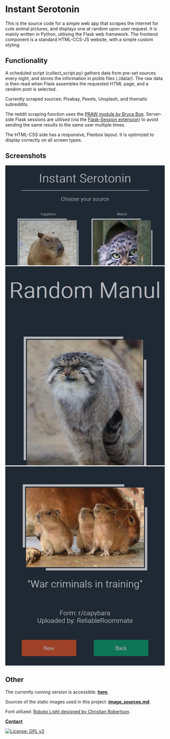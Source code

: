 # Instant Serotonin

This is the source code for a simple web app that scrapes the internet for cute
animal pictures, and displays one at random upon user request.
It is mainly written in Python, utilising the Flask web framework.
The frontend component is a standard HTML-CCS-JS website, with a simple custom styling.

## Functionality

A scheduled script (collect_script.py) gathers data from pre-set sources every night,
and stores the information in pickle files (./data/). The raw data is then read when Flask
assembles the requested HTML page, and a random post is selected.

Currently scraped sources: Pixabay, Pexels, Unsplash, and thematic subreddits.

The reddit scraping function uses the [PRAW module by Bryce Boe](https://github.com/praw-dev/praw).
Server-side Flask sessions are utilised (via the [Flask-Session extension]( https://github.com/pallets-eco/flask-session))
to avoid sending the same results to the same user multiple times.

The HTML-CSS side has a responsive, Flexbox layout. It is optimized to display correctly on all screen types.

## Screenshots

<p align="center">
  <img src="./assets/screenshots/main.jpg" alt="index.html" height=auto width="700">
  <img src="./assets/screenshots/manul.jpg" alt="manul.html" height=auto width="700">
  <img src="./assets/screenshots/capybara.jpg" alt="capybara.html" height=auto width="700">
</p>

## Other

The currently running version is accessible: **[here](https://serotonin.fun/)**.

Sources of the static images used in this project: **[image_sources.md](image_sources.md)**.

Font utilized: [Roboto Light designed by Christian Robertson](https://fonts.google.com/specimen/Roboto).

**[Contact](mailto:lcs_it@proton.me)**

[![License: GPL v3](https://img.shields.io/badge/License-GPLv3-blue.svg)](https://www.gnu.org/licenses/gpl-3.0)
